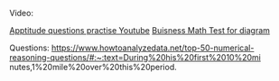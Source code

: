 Video: 

[Apptitude questions practise Youtube](https://www.youtube.com/watch?v=_o6IQI6Jew8)
[Buisness Math Test for diagram](https://www.youtube.com/watch?v=zHPZ2YvJCQM)

Questions: https://www.howtoanalyzedata.net/top-50-numerical-reasoning-questions/#:~:text=During%20his%20first%2010%20mi
nutes,1%20mile%20over%20this%20period. 

